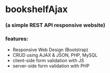 # bookshelfAjax 
### (a simple REST API responsive website)

### features:
- Responsive Web Design (Bootstrap)
- CRUD using AJAX & JSON, PHP, MySQL
- client-side form validation with JS
- server-side form validation with PHP
